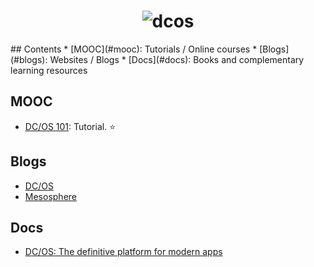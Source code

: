 <h1 align="center">
	<img src="https://camo.githubusercontent.com/903a7ec4752041da877b39fa87284b2f675f9fa1/68747470733a2f2f61636f6d626c6f67696d616765732e626c6f622e636f72652e77696e646f77732e6e65742f6d656469612f44656661756c742f57696e646f77732d4c6976652d5772697465722f64636f736c6f676f2e706e67" alt="dcos">
	<br>
</h1>
## Contents
* [MOOC](#mooc): Tutorials / Online courses
* [Blogs](#blogs): Websites / Blogs
* [Docs](#docs): Books and complementary learning resources

## MOOC
- [DC/OS 101](https://dcos.io/docs/1.8/usage/tutorials/dcos-101/): Tutorial. :star:

## Blogs
- [DC/OS](https://dcos.io/blog/)
- [Mesosphere](https://mesosphere.com/blog/)

## Docs
- [DC/OS: The definitive platform for modern apps](http://www.slideshare.net/DatioBD/apache-mesos-the-definitive-platform-for-modern-apps)

